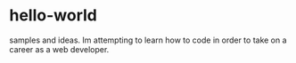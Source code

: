 # hello-world
samples and ideas.
Im attempting to learn how to code in order to take on a career as a web developer.
